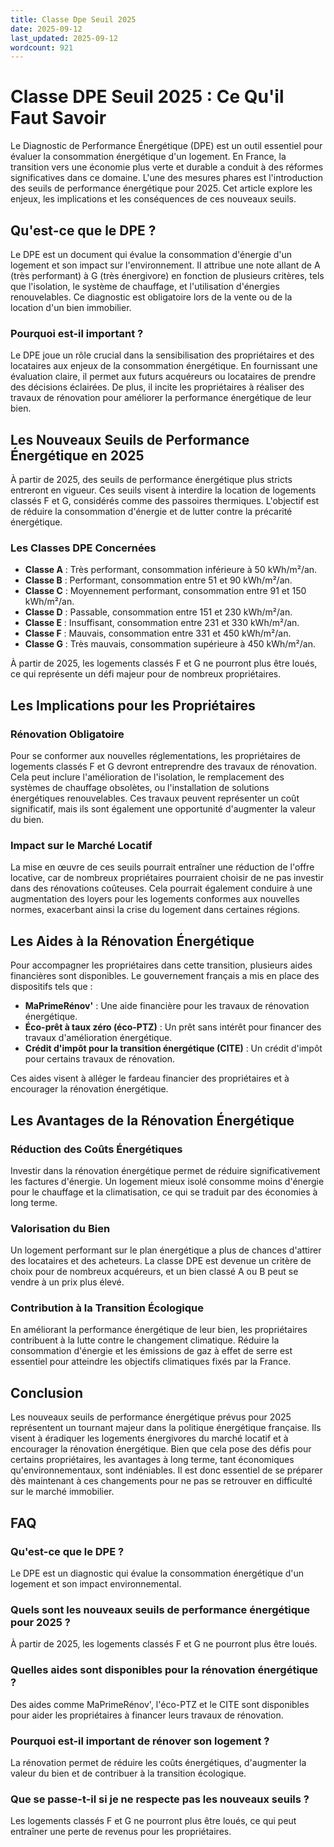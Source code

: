 ```yaml
---
title: Classe Dpe Seuil 2025
date: 2025-09-12
last_updated: 2025-09-12
wordcount: 921
---
```


# Classe DPE Seuil 2025 : Ce Qu'il Faut Savoir

Le Diagnostic de Performance Énergétique (DPE) est un outil essentiel pour évaluer la consommation énergétique d'un logement. En France, la transition vers une économie plus verte et durable a conduit à des réformes significatives dans ce domaine. L'une des mesures phares est l'introduction des seuils de performance énergétique pour 2025. Cet article explore les enjeux, les implications et les conséquences de ces nouveaux seuils.

## Qu'est-ce que le DPE ?

Le DPE est un document qui évalue la consommation d'énergie d'un logement et son impact sur l'environnement. Il attribue une note allant de A (très performant) à G (très énergivore) en fonction de plusieurs critères, tels que l'isolation, le système de chauffage, et l'utilisation d'énergies renouvelables. Ce diagnostic est obligatoire lors de la vente ou de la location d'un bien immobilier.

### Pourquoi est-il important ?

Le DPE joue un rôle crucial dans la sensibilisation des propriétaires et des locataires aux enjeux de la consommation énergétique. En fournissant une évaluation claire, il permet aux futurs acquéreurs ou locataires de prendre des décisions éclairées. De plus, il incite les propriétaires à réaliser des travaux de rénovation pour améliorer la performance énergétique de leur bien.

## Les Nouveaux Seuils de Performance Énergétique en 2025

À partir de 2025, des seuils de performance énergétique plus stricts entreront en vigueur. Ces seuils visent à interdire la location de logements classés F et G, considérés comme des passoires thermiques. L'objectif est de réduire la consommation d'énergie et de lutter contre la précarité énergétique.

### Les Classes DPE Concernées

- **Classe A** : Très performant, consommation inférieure à 50 kWh/m²/an.
- **Classe B** : Performant, consommation entre 51 et 90 kWh/m²/an.
- **Classe C** : Moyennement performant, consommation entre 91 et 150 kWh/m²/an.
- **Classe D** : Passable, consommation entre 151 et 230 kWh/m²/an.
- **Classe E** : Insuffisant, consommation entre 231 et 330 kWh/m²/an.
- **Classe F** : Mauvais, consommation entre 331 et 450 kWh/m²/an.
- **Classe G** : Très mauvais, consommation supérieure à 450 kWh/m²/an.

À partir de 2025, les logements classés F et G ne pourront plus être loués, ce qui représente un défi majeur pour de nombreux propriétaires.

## Les Implications pour les Propriétaires

### Rénovation Obligatoire

Pour se conformer aux nouvelles réglementations, les propriétaires de logements classés F et G devront entreprendre des travaux de rénovation. Cela peut inclure l'amélioration de l'isolation, le remplacement des systèmes de chauffage obsolètes, ou l'installation de solutions énergétiques renouvelables. Ces travaux peuvent représenter un coût significatif, mais ils sont également une opportunité d'augmenter la valeur du bien.

### Impact sur le Marché Locatif

La mise en œuvre de ces seuils pourrait entraîner une réduction de l'offre locative, car de nombreux propriétaires pourraient choisir de ne pas investir dans des rénovations coûteuses. Cela pourrait également conduire à une augmentation des loyers pour les logements conformes aux nouvelles normes, exacerbant ainsi la crise du logement dans certaines régions.

## Les Aides à la Rénovation Énergétique

Pour accompagner les propriétaires dans cette transition, plusieurs aides financières sont disponibles. Le gouvernement français a mis en place des dispositifs tels que :

- **MaPrimeRénov'** : Une aide financière pour les travaux de rénovation énergétique.
- **Éco-prêt à taux zéro (éco-PTZ)** : Un prêt sans intérêt pour financer des travaux d'amélioration énergétique.
- **Crédit d'impôt pour la transition énergétique (CITE)** : Un crédit d'impôt pour certains travaux de rénovation.

Ces aides visent à alléger le fardeau financier des propriétaires et à encourager la rénovation énergétique.

## Les Avantages de la Rénovation Énergétique

### Réduction des Coûts Énergétiques

Investir dans la rénovation énergétique permet de réduire significativement les factures d'énergie. Un logement mieux isolé consomme moins d'énergie pour le chauffage et la climatisation, ce qui se traduit par des économies à long terme.

### Valorisation du Bien

Un logement performant sur le plan énergétique a plus de chances d'attirer des locataires et des acheteurs. La classe DPE est devenue un critère de choix pour de nombreux acquéreurs, et un bien classé A ou B peut se vendre à un prix plus élevé.

### Contribution à la Transition Écologique

En améliorant la performance énergétique de leur bien, les propriétaires contribuent à la lutte contre le changement climatique. Réduire la consommation d'énergie et les émissions de gaz à effet de serre est essentiel pour atteindre les objectifs climatiques fixés par la France.

## Conclusion

Les nouveaux seuils de performance énergétique prévus pour 2025 représentent un tournant majeur dans la politique énergétique française. Ils visent à éradiquer les logements énergivores du marché locatif et à encourager la rénovation énergétique. Bien que cela pose des défis pour certains propriétaires, les avantages à long terme, tant économiques qu'environnementaux, sont indéniables. Il est donc essentiel de se préparer dès maintenant à ces changements pour ne pas se retrouver en difficulté sur le marché immobilier.

## FAQ

### Qu'est-ce que le DPE ?

Le DPE est un diagnostic qui évalue la consommation énergétique d'un logement et son impact environnemental.

### Quels sont les nouveaux seuils de performance énergétique pour 2025 ?

À partir de 2025, les logements classés F et G ne pourront plus être loués.

### Quelles aides sont disponibles pour la rénovation énergétique ?

Des aides comme MaPrimeRénov', l'éco-PTZ et le CITE sont disponibles pour aider les propriétaires à financer leurs travaux de rénovation.

### Pourquoi est-il important de rénover son logement ?

La rénovation permet de réduire les coûts énergétiques, d'augmenter la valeur du bien et de contribuer à la transition écologique.

### Que se passe-t-il si je ne respecte pas les nouveaux seuils ?

Les logements classés F et G ne pourront plus être loués, ce qui peut entraîner une perte de revenus pour les propriétaires.